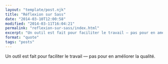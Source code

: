 ```yaml
---
layout: "template/post.njk"
title: "Réflexion sur Sass"
date: "2014-03-10T12:00:58"
modified: "2014-03-11T16:04:21"
permalink: "reflexion-sur-sass/index.html"
excerpt: "Un outil est fait pour faciliter le travail — pas pour en améliorer la qualité."
format: "quote"
tags: "posts"
---
```

Un outil est fait pour faciliter le travail — pas pour en améliorer la qualité.